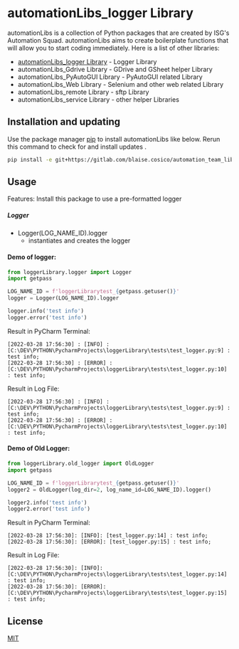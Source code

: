 # automationLibs_logger Library

automationLibs is a collection of Python packages that are created by ISG's Automation Squad.
automationLibs aims to create boilerplate functions that will allow you to start coding immediately.
Here is a list of other libraries:
* [automationLibs_logger Library][1] - Logger Library
* automationLibs_Gdrive Library - GDrive and GSheet helper Library
* automationLibs_PyAutoGUI Library - PyAutoGUI related Library
* automationLibs_Web Library - Selenium and other web related Library
* automationLibs_remote Library - sftp Library
* automationLibs_service Library - other helper Libraries

[1]:https://gitlab.com/yasmin.barrientos/automationLibs_logger

## Installation and updating
Use the package manager [pip](https://pip.pypa.io/en/stable/) to install automationLibs like below. 
Rerun this command to check for and install  updates .
```bash
pip install -e git+https://gitlab.com/blaise.cosico/automation_team_libraries#egg=automationLibs
```

## Usage
Features:
Install this package to use a pre-formatted logger 

##### Logger
* Logger(LOG_NAME_ID).logger
  * instantiates and creates the logger


#### Demo of logger:
```python
from loggerLibrary.logger import Logger
import getpass

LOG_NAME_ID = f'loggerLibrarytest_{getpass.getuser()}'
logger = Logger(LOG_NAME_ID).logger

logger.info('test info')
logger.error('test info')
```
Result in PyCharm Terminal: 
```
[2022-03-28 17:56:30] : [INFO] : [C:\DEV\PYTHON\PycharmProjects\loggerLibrary\tests\test_logger.py:9] : test info;
[2022-03-28 17:56:30] : [ERROR] : [C:\DEV\PYTHON\PycharmProjects\loggerLibrary\tests\test_logger.py:10] : test info;
```
Result in Log File: 
```log
[2022-03-28 17:56:30] : [INFO] : [C:\DEV\PYTHON\PycharmProjects\loggerLibrary\tests\test_logger.py:9] : test info;
[2022-03-28 17:56:30] : [ERROR] : [C:\DEV\PYTHON\PycharmProjects\loggerLibrary\tests\test_logger.py:10] : test info;
```


#### Demo of Old Logger:
```python
from loggerLibrary.old_logger import OldLogger
import getpass

LOG_NAME_ID = f'loggerLibrarytest_{getpass.getuser()}'
logger2 = OldLogger(log_dir=2, log_name_id=LOG_NAME_ID).logger()

logger2.info('test info')
logger2.error('test info')

```
Result in PyCharm Terminal: 
```log
[2022-03-28 17:56:30]: [INFO]: [test_logger.py:14] : test info;
[2022-03-28 17:56:30]: [ERROR]: [test_logger.py:15] : test info;
```
Result in Log File: 
```log
[2022-03-28 17:56:30]: [INFO]: [C:\DEV\PYTHON\PycharmProjects\loggerLibrary\tests\test_logger.py:14] : test info;
[2022-03-28 17:56:30]: [ERROR]: [C:\DEV\PYTHON\PycharmProjects\loggerLibrary\tests\test_logger.py:15] : test info;
```

## License
[MIT](https://choosealicense.com/licenses/mit/)
